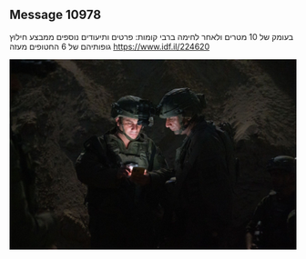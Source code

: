 ## Message 10978

בעומק של 10 מטרים ולאחר לחימה ברבי קומות: 
פרטים ותיעודים נוספים ממבצע חילוץ גופותיהם של 6 החטופים מעזה
https://www.idf.il/224620

![Photo](10978/10978_photo.jpg)
